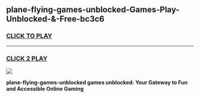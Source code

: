 
## plane-flying-games-unblocked-Games-Play-Unblocked-&-Free-bc3c6
<h3>
<a href="https://premium76.site?title=plane-flying-games-unblocked&ref=24A">CLICK TO PLAY</a></h3>
<hr>

<h3>
<a href="https://premium76.site?title=plane-flying-games-unblocked&ref=24A">CLICK 2 PLAY</a>
  
</h3>

<a href="https://premium76.site?title=plane-flying-games-unblocked&ref=24A"><img src="https://clearcache.store/games.png"></a>


**plane-flying-games-unblocked games unblocked: Your Gateway to Fun and Accessible Online Gaming**
